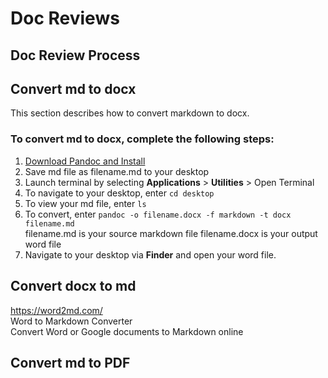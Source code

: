 # Doc Reviews


## Doc Review Process



## Convert md to docx
This section describes how to convert markdown to docx. 

### To convert md to docx, complete the following steps:  

1. [Download Pandoc and Install](https://pandoc.org/installing.html)
1. Save md file as filename.md to your desktop 
1. Launch terminal by selecting **Applications** > **Utilities** > Open Terminal
1. To navigate to your desktop, enter `cd desktop`
1. To view your md file, enter `ls` 
1. To convert, enter `pandoc -o filename.docx -f markdown -t docx filename.md`  
    filename.md is your source markdown file 
    filename.docx is your output word file
1. Navigate to your desktop via **Finder** and open your word file.

## Convert docx to md
https://word2md.com/  
Word to Markdown Converter  
Convert Word or Google documents to Markdown online  

## Convert md to PDF